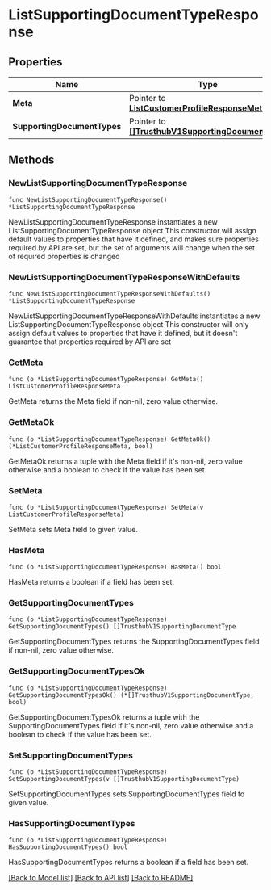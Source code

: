 # ListSupportingDocumentTypeResponse

## Properties

Name | Type | Description
------------ | ------------- | -------------
**Meta** | Pointer to [**ListCustomerProfileResponseMeta**](ListCustomerProfileResponse_meta.md) |  | [optional] 
**SupportingDocumentTypes** | Pointer to [**[]TrusthubV1SupportingDocumentType**](TrusthubV1SupportingDocumentType.md) |  | [optional] 

## Methods

### NewListSupportingDocumentTypeResponse

`func NewListSupportingDocumentTypeResponse() *ListSupportingDocumentTypeResponse`

NewListSupportingDocumentTypeResponse instantiates a new ListSupportingDocumentTypeResponse object
This constructor will assign default values to properties that have it defined,
and makes sure properties required by API are set, but the set of arguments
will change when the set of required properties is changed

### NewListSupportingDocumentTypeResponseWithDefaults

`func NewListSupportingDocumentTypeResponseWithDefaults() *ListSupportingDocumentTypeResponse`

NewListSupportingDocumentTypeResponseWithDefaults instantiates a new ListSupportingDocumentTypeResponse object
This constructor will only assign default values to properties that have it defined,
but it doesn't guarantee that properties required by API are set

### GetMeta

`func (o *ListSupportingDocumentTypeResponse) GetMeta() ListCustomerProfileResponseMeta`

GetMeta returns the Meta field if non-nil, zero value otherwise.

### GetMetaOk

`func (o *ListSupportingDocumentTypeResponse) GetMetaOk() (*ListCustomerProfileResponseMeta, bool)`

GetMetaOk returns a tuple with the Meta field if it's non-nil, zero value otherwise
and a boolean to check if the value has been set.

### SetMeta

`func (o *ListSupportingDocumentTypeResponse) SetMeta(v ListCustomerProfileResponseMeta)`

SetMeta sets Meta field to given value.

### HasMeta

`func (o *ListSupportingDocumentTypeResponse) HasMeta() bool`

HasMeta returns a boolean if a field has been set.

### GetSupportingDocumentTypes

`func (o *ListSupportingDocumentTypeResponse) GetSupportingDocumentTypes() []TrusthubV1SupportingDocumentType`

GetSupportingDocumentTypes returns the SupportingDocumentTypes field if non-nil, zero value otherwise.

### GetSupportingDocumentTypesOk

`func (o *ListSupportingDocumentTypeResponse) GetSupportingDocumentTypesOk() (*[]TrusthubV1SupportingDocumentType, bool)`

GetSupportingDocumentTypesOk returns a tuple with the SupportingDocumentTypes field if it's non-nil, zero value otherwise
and a boolean to check if the value has been set.

### SetSupportingDocumentTypes

`func (o *ListSupportingDocumentTypeResponse) SetSupportingDocumentTypes(v []TrusthubV1SupportingDocumentType)`

SetSupportingDocumentTypes sets SupportingDocumentTypes field to given value.

### HasSupportingDocumentTypes

`func (o *ListSupportingDocumentTypeResponse) HasSupportingDocumentTypes() bool`

HasSupportingDocumentTypes returns a boolean if a field has been set.


[[Back to Model list]](../README.md#documentation-for-models) [[Back to API list]](../README.md#documentation-for-api-endpoints) [[Back to README]](../README.md)


